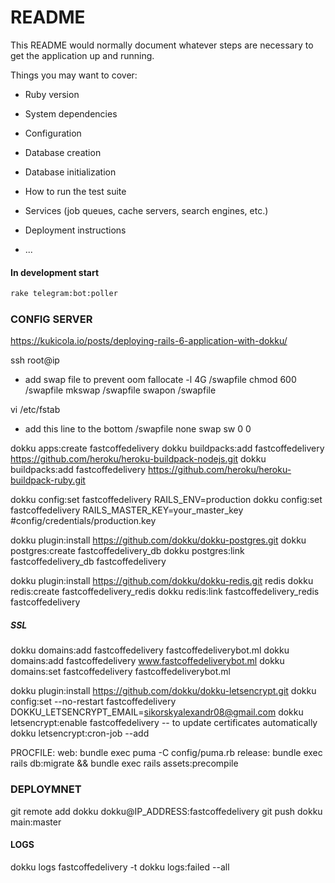 # README

This README would normally document whatever steps are necessary to get the
application up and running.

Things you may want to cover:

* Ruby version

* System dependencies

* Configuration

* Database creation

* Database initialization

* How to run the test suite

* Services (job queues, cache servers, search engines, etc.)

* Deployment instructions

* ...

#### In development start
```bash
rake telegram:bot:poller
```

### CONFIG SERVER
https://kukicola.io/posts/deploying-rails-6-application-with-dokku/

ssh root@ip

- add swap file to prevent oom
fallocate -l 4G /swapfile
chmod 600 /swapfile
mkswap /swapfile
swapon /swapfile

vi /etc/fstab
- add this line to the bottom
/swapfile none swap sw 0 0

dokku apps:create fastcoffedelivery
dokku buildpacks:add fastcoffedelivery https://github.com/heroku/heroku-buildpack-nodejs.git
dokku buildpacks:add fastcoffedelivery https://github.com/heroku/heroku-buildpack-ruby.git

dokku config:set fastcoffedelivery RAILS_ENV=production
dokku config:set fastcoffedelivery RAILS_MASTER_KEY=your_master_key #config/credentials/production.key

dokku plugin:install https://github.com/dokku/dokku-postgres.git
dokku postgres:create fastcoffedelivery_db
dokku postgres:link fastcoffedelivery_db fastcoffedelivery

dokku plugin:install https://github.com/dokku/dokku-redis.git redis
dokku redis:create fastcoffedelivery_redis
dokku redis:link fastcoffedelivery_redis fastcoffedelivery

##### SSL
dokku domains:add fastcoffedelivery fastcoffedeliverybot.ml
dokku domains:add fastcoffedelivery www.fastcoffedeliverybot.ml
dokku domains:set fastcoffedelivery fastcoffedeliverybot.ml


dokku plugin:install https://github.com/dokku/dokku-letsencrypt.git
dokku config:set --no-restart fastcoffedelivery DOKKU_LETSENCRYPT_EMAIL=sikorskyalexandr08@gmail.com
dokku letsencrypt:enable fastcoffedelivery
-- to update certificates automatically
dokku letsencrypt:cron-job --add

PROCFILE:
web: bundle exec puma -C config/puma.rb
release: bundle exec rails db:migrate && bundle exec rails assets:precompile

### DEPLOYMNET

git remote add dokku dokku@IP_ADDRESS:fastcoffedelivery
git push dokku main:master

#### LOGS
dokku logs fastcoffedelivery -t
dokku logs:failed --all